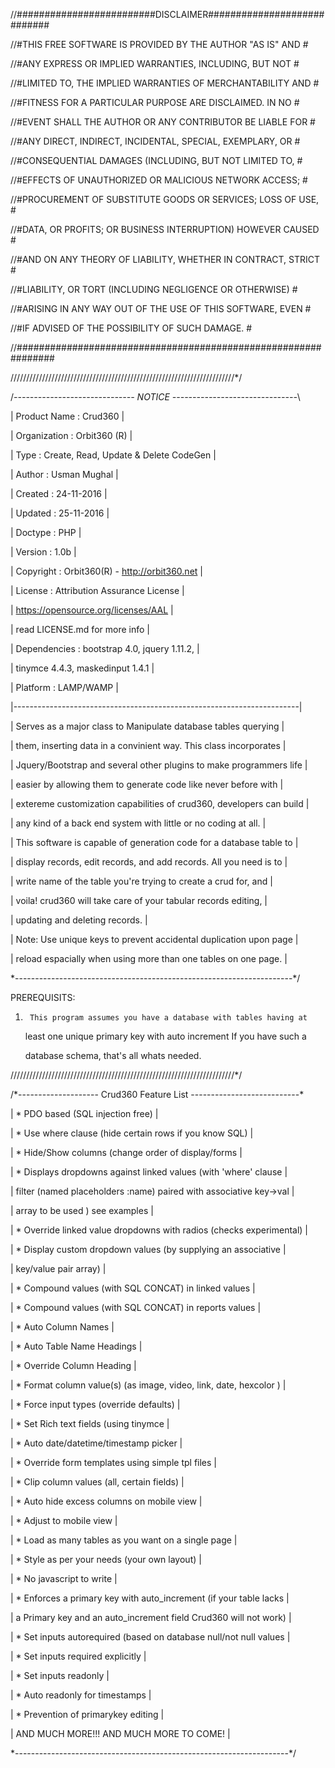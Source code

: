 //#########################DISCLAIMER############################

//#THIS FREE SOFTWARE IS PROVIDED BY THE AUTHOR "AS IS" AND     #

//#ANY EXPRESS OR IMPLIED WARRANTIES, INCLUDING, BUT NOT        #

//#LIMITED TO, THE IMPLIED WARRANTIES OF MERCHANTABILITY AND    #

//#FITNESS FOR A PARTICULAR PURPOSE ARE DISCLAIMED. IN NO       #

//#EVENT SHALL THE AUTHOR OR ANY CONTRIBUTOR BE LIABLE FOR      #

//#ANY DIRECT, INDIRECT, INCIDENTAL, SPECIAL, EXEMPLARY, OR     #

//#CONSEQUENTIAL DAMAGES (INCLUDING, BUT NOT LIMITED TO,        #

//#EFFECTS OF UNAUTHORIZED OR MALICIOUS NETWORK ACCESS;         #

//#PROCUREMENT OF SUBSTITUTE GOODS OR SERVICES; LOSS OF USE,    #

//#DATA, OR PROFITS; OR BUSINESS INTERRUPTION) HOWEVER CAUSED   #

//#AND ON ANY THEORY OF LIABILITY, WHETHER IN CONTRACT, STRICT  #

//#LIABILITY, OR TORT (INCLUDING NEGLIGENCE OR OTHERWISE)       #

//#ARISING IN ANY WAY OUT OF THE USE OF THIS SOFTWARE, EVEN     #

//#IF ADVISED OF THE POSSIBILITY OF SUCH DAMAGE.                #

//###############################################################





///////////////////////////////////////////////////////////////////////*/

/*------------------------------ NOTICE -------------------------------*\

| Product Name          :      Crud360                                  |

| Organization          :      Orbit360 (R)                             |

| Type                  :      Create, Read, Update & Delete CodeGen    |

| Author                :      Usman Mughal                             |

| Created               :      24-11-2016                               |

| Updated               :      25-11-2016                               |

| Doctype               :      PHP                                      |

| Version               :      1.0b                                     |

| Copyright             :      Orbit360(R) - http://orbit360.net        |

| License               :      Attribution Assurance License            |

|                              https://opensource.org/licenses/AAL      |

|                              read LICENSE.md for more info            |

| Dependencies          :      bootstrap 4.0, jquery 1.11.2,            |

|                              tinymce 4.4.3, maskedinput 1.4.1         |

| Platform              :      LAMP/WAMP                                |

|-----------------------------------------------------------------------|

| Serves as a major class to Manipulate database tables querying        |

| them, inserting data in a convinient way. This class incorporates     |

| Jquery/Bootstrap and several other plugins to make programmers life   |

| easier by allowing them to generate code like never before with       |

| extereme customization capabilities of crud360, developers can build  |

| any kind of a back end system with little or no coding at all.        |

| This software is capable of generation code for a database table to   |

| display records, edit records, and add records. All you need is to    |

| write name of the table you're trying to create a crud for, and       |

| voila! crud360 will take care of your tabular records editing,        |

| updating and deleting records.                                        |

| Note: Use unique keys to prevent accidental duplication upon page     |

| reload espacially when using more than one tables on one page.        |

\*---------------------------------------------------------------------*/



PREREQUISITS:

1.      This program assumes you have a database with tables having at 

      least one unique primary key with auto increment If you have such a 

      database schema, that's all whats needed.



///////////////////////////////////////////////////////////////////////*/

/*-------------------- Crud360 Feature List ---------------------------\*

| * PDO based (SQL injection free)                                     |

| * Use where clause (hide certain rows if you know SQL)               |

| * Hide/Show columns      (change order of display/forms              |

| * Displays dropdowns against linked values (with 'where' clause      |

|   filter (named placeholders :name) paired with associative key->val |

|   array to be used ) see examples                                    |

| * Override linked value dropdowns with radios (checks experimental)  |

| * Display custom dropdown values (by supplying an associative        |

|   key/value pair array)                                              |

| * Compound values (with SQL CONCAT) in linked values                 |

| * Compound values (with SQL CONCAT) in reports values                |

| * Auto Column Names                                                  |

| * Auto Table Name Headings                                           |

| * Override Column Heading                                            |

| * Format column value(s) (as image, video, link, date, hexcolor )    |

| * Force input types (override defaults)                              |

| * Set Rich text fields (using tinymce                                |

| * Auto date/datetime/timestamp picker                                |

| * Override form templates using simple tpl files                     |

| * Clip column values (all, certain fields)                           |

| * Auto hide excess columns on mobile view                            |

| * Adjust to mobile view                                              |

| * Load as many tables as you want on a single page                   |

| * Style as per your needs (your own layout)                          |

| * No javascript to write                                             |

| * Enforces a primary key with auto_increment (if your table lacks    |

|   a Primary key and an auto_increment field Crud360 will not work)   |

| * Set inputs autorequired (based on database null/not null values    |

| * Set inputs required explicitly                                     |

| * Set inputs readonly                                                |

| * Auto readonly for timestamps                                       |

| * Prevention of primarykey editing                                   |

|             AND MUCH MORE!!! AND MUCH MORE TO COME!                  |

\*--------------------------------------------------------------------*/





